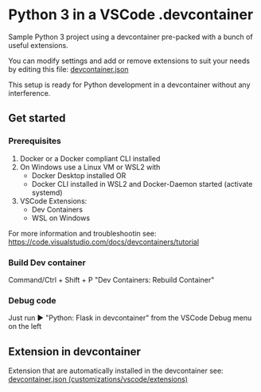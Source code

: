 # Python 3 in a VSCode .devcontainer

Sample Python 3 project using a devcontainer pre-packed with a bunch of useful extensions.

You can modify settings and add or remove extensions to suit your needs by editing this file: [devcontainer.json](.devcontainer/devcontainer.json)

This setup is ready for Python development in a devcontainer without any interference.


## Get started

### Prerequisites

1. Docker or a Docker compliant CLI installed
2. On Windows use a Linux VM or WSL2 with
    - Docker Desktop installed OR
    - Docker CLI installed in WSL2 and Docker-Daemon started (activate systemd)
3. VSCode Extensions:
    - Dev Containers
    - WSL on Windows
  
For more information and troubleshootin see: <https://code.visualstudio.com/docs/devcontainers/tutorial>


### Build Dev container

Command/Ctrl + Shift + P
    "Dev Containers: Rebuild Container"

### Debug code

Just run ▶️ "Python: Flask in devcontainer" from the VSCode Debug menu on the left

## Extension in devcontainer

Extension that are automatically installed in the devcontainer see:
[devcontainer.json (customizations/vscode/extensions)](.devcontainer/devcontainer.json)
